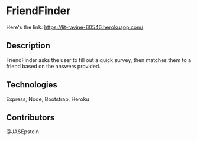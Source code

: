 # FriendFinder

Here's the link: https://lit-ravine-60546.herokuapp.com/

## Description
FriendFinder asks the user to fill out a quick survey, then matches them to a friend
based on the answers provided. 

## Technologies
Express, Node, Bootstrap, Heroku

## Contributors
@JASEpstein

